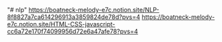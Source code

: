 "# nlp" 
https://boatneck-melody-e7c.notion.site/NLP-8f8827a7ca614296913a3859824de78d?pvs=4
https://boatneck-melody-e7c.notion.site/HTML-CSS-javascript-cc6a72e170f74099956d72e6a47afe78?pvs=4
